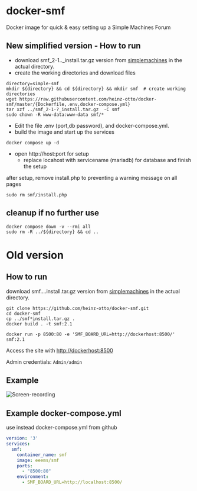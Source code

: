 # docker-smf
Docker image for quick & easy setting up a Simple Machines Forum
## New simplified version - How to run
* download smf_2-1.._install.tar.gz version from [simplemachines](https://download.simplemachines.org/) in the actual directory.
* create the working directories and download files 
```
directory=simple-smf
mkdir ${directory} && cd ${directory} && mkdir smf  # create working directories
wget https://raw.githubusercontent.com/heinz-otto/docker-smf/master/{Dockerfile,.env,docker-compose.yml}
tar xzf ../smf_2-1-?_install.tar.gz  -C smf
sudo chown -R www-data:www-data smf/*
```
* Edit the file .env (port,db password), and docker-compose.yml.
* build the image and start up the services
```
docker compose up -d
```
* open http://host:port for setup
  * replace locahost with servicename (mariadb) for database and finish the setup

after setup, remove install.php to preventing a warning message on all pages
```
sudo rm smf/install.php
```
## cleanup if no further use
```
docker compose down -v --rmi all
sudo rm -R ../${directory} && cd ..
```
# Old version
## How to run
download smf....install.tar.gz version from [simplemachines](https://download.simplemachines.org/) in the actual directory.
```
git clone https://github.com/heinz-otto/docker-smf.git
cd docker-smf
cp ../smf*install.tar.gz .
docker build . -t smf:2.1
```
`docker run -p 8500:80 -e 'SMF_BOARD_URL=http://dockerhost:8500/' smf:2.1`

Access the site with <http://dockerhost:8500>

Admin credentials: `Admin/admin`

## Example
![Screen-recording](https://i.imgur.com/laKoSDV.gif)

## Example docker-compose.yml

use instead docker-compose.yml from github

```yaml
version: '3'
services:
  smf:
    container_name: smf
    image: eeems/smf
    ports:
      - "8500:80"
    environment:
      - SMF_BOARD_URL=http://localhost:8500/

```
